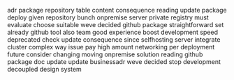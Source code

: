 adr package repository table content consequence reading update package deploy given repository bunch onpremise server private registry must evaluate choose suitable weve decided github package straightforward set already github tool also team good experience boost development speed deprecated check update consequence since selfhosting server integrate cluster complex way issue pay high amount networking per deployment future consider changing moving onpremise solution reading github package doc update update businessadr weve decided stop development decoupled design system